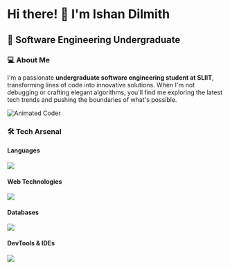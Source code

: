 # Hi there! 👋 I'm Ishan Dilmith

## 🚀 Software Engineering Undergraduate

### 💻 About Me
I'm a passionate **undergraduate software engineering student at SLIIT**, transforming lines of code into innovative solutions. When I'm not debugging or crafting elegant algorithms, you'll find me exploring the latest tech trends and pushing the boundaries of what's possible.

![Animated Coder](https://raw.githubusercontent.com/7oSkaaa/7oSkaaa/refs/heads/main/Images/about_me.gif)


### 🛠️ Tech Arsenal

#### Languages
<p align="left">
  <img src="https://skillicons.dev/icons?i=cpp,java,javascript,php" />
</p>

#### Web Technologies
<p align="left">
  <img src="https://skillicons.dev/icons?i=html,css,tailwind,react,nodejs,express" />
</p>

#### Databases
<p align="left">
  <img src="https://skillicons.dev/icons?i=mongodb,mysql" />
</p>

#### DevTools & IDEs
<p align="left">
  <img src="https://skillicons.dev/icons?i=git,github,postman,androidstudio,visualstudio,idea" />
</p>
